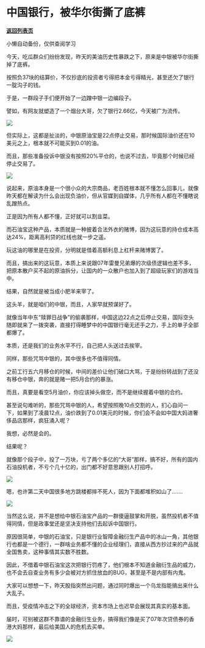 # 中国银行，被华尔街撕了底裤

[**返回列表页**](/gzh/政事堂2019)

小懒自动备份，仅供查阅学习

今天，吃瓜群众们纷纷发现，昨天的美油历史性暴跌之下，原来是中银被华尔街撕掉了底裤。  

  

按照负37块的结算价，不仅抄底的投资者亏得把本金亏得精光，甚至还欠了银行一腚沟子的钱。  

  

于是，一群段子手们便开始了一边蹭中银一边编段子。

  

譬如，有网友就塑造了一个烟台大哥，欠了银行2.66亿，今天被广为流传。

  

![](https://mmbiz.qpic.cn/mmbiz_png/rxhS23yu8cMGicfrhblvQn2ibNBwjaeboYQZv0HjFpkFia6mggGKKpzaibDxmPmSK2nY914wjXgr95dbY0Yr0G1qAA/640?wx_fmt=png)

  

但实际上，这都是扯淡的，中银原油宝是22点停止交易，那时候国际油价还在10美元之上，根本就不可能买到0.01的油。

  

而且，那些准备投诉中银没有按照20%平仓的，也说不过去，毕竟那个时候已经停止交易了。

  

![](https://mmbiz.qpic.cn/mmbiz_jpg/rxhS23yu8cMGicfrhblvQn2ibNBwjaeboY2rIt6LBA8q4Fia5x4RhDCR0LDiaTpAXKS4gdfZDyDjNRK2jgAxu9RXnA/640?wx_fmt=jpeg)

  

说起来，原油本身是一个很小众的大宗商品，老百姓根本就不懂怎么回事儿，就像昨天都在解读为什么会出现负油价，但从官媒到自媒体，几乎所有人都在不懂瞎说乱蹭热点。

  

正是因为所有人都不懂，正好就可以割韭菜。

  

而石油宝这种产品，本质就是一种披着合法外衣的赌博，因为这玩意的持仓成本高达24%，距离高利贷的红线也就一步之遥。

  

玩这油的哪里是在投资，分明就是借着高额利息上杠杆来赌博罢了。  

  

而且，搞出来的这玩意，本质上来说跟07年雷曼兄弟爆的次级债逻辑也差不多，把原本散户买不起的原油拆分，让国内的一众散户也加入到了超级玩家们的游戏当中。  

  

结果，自然就是被当成小肥羊来宰了。

  

这头羊，就是咱们的中银，而且，人家早就预谋好了。

  

就像当年中东“赎罪日战争”的偷袭那样，中国这边22点之后停止交易，国际空头随即就来了一拨突袭，直接打得睡梦中的中国银行毫无还手之力，手上的单子全部都爆了。

  

本质，还是我们的业务水平不行，自己把人头送过去挨宰。

  

同样，那些咒骂中银的，其中很多也不值得同情。

  

之前工行五六月移仓的时候，中间的差价让他们破口大骂，于是纷纷转战到了还没有移仓中银，奔的就是赌一把5月合约的暴涨。  

  

而且，真要是看空5月油价，你应该掉头做空，而不是继续握着中银的合约。  

  

甚至说句难听的，那些咒骂中银的人，希望按照晚10点交割的人，扪心自问一下，如果到了凌晨12点，油价跌到了0.01美元的时候，你们会不会如中国大妈进奢侈品店那样，疯狂涌入呢？  

  

我想，必然是会的。

  

结果呢？

  

就像那个段子中，投了一万块，亏了两个多亿的“大哥”那样，搞不好，所有的国内石油投机者，不亏个几十亿的，出门都不好意思跟别人打招呼。

  

![](https://mmbiz.qpic.cn/mmbiz_png/rxhS23yu8cMGicfrhblvQn2ibNBwjaeboYSSPVqxVm2Bib8kmx6CIEGOXqAHd1EOfXibrXZqvq4bUbulVGEd32SQZQ/640?wx_fmt=png)

  

嗯，也许第二天中国很多地方跳楼都摔不死人，因为下面都堆积如山了.......  

  

![](https://mmbiz.qpic.cn/mmbiz_jpg/rxhS23yu8cMGicfrhblvQn2ibNBwjaeboYa3s4j0UP8X4l857mL24icJYryaHf9x5ep0icjU2tfGUqv2f0DcmVfib4A/640?wx_fmt=jpeg)

  

当然这么说，并不是想给中银石油宝产品的一群傻逼鼓掌和开脱，虽然投机者不值得同情，但是政事堂还是坚决支持他们去起诉中国银行。

  

原因很简单，中银的石油宝，只是银行业智障金融衍生产品中的冰山一角，其他银行也都是一个德行，一群啥业务都不懂的企业经理们，直接从西方抄过来的产品就全国售卖，这种事情其实数不胜数。  

  

因此，不借着中银石油宝这次把银行罚疼了，他们根本不知道金融衍生品的威力，也不会去自查业务有多少会被对方抓住放血的BUG，甚至是不是内部有内鬼。

  

大家可以想想一下，昨天股指突然出问题，通过同时爆出一个乌龙指能搞出来什么大乱子。

  

而且，受疫情冲击之下的全球经济，资本市场上也迟早会展现其真实的基本面。

  

届时，可别被这群不靠谱的金融衍生业务，搞得我们像是买了07年次贷债券的香港大妈那样，最后给美国人的危机去买单。

  

**![](https://mmbiz.qpic.cn/mmbiz_jpg/rxhS23yu8cPp0iaKAfe0ZsWfgGcY72o9Nror8TicrtnlDsqzY7y4Kum4fM3X0FMEGlbvm9HvZUiaETSnLt4DHNLbQ/640?wx_fmt=jpeg)**

  

  

